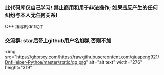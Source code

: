 

### 此代码库仅自己学习! 禁止商用和用于非法操作; 如果违反产生的任何纠纷与本人无任何关系!

C++ 编写的dnf助手


### 交流群:  star后带上github用户名加群,否则不加
<img src="https://ghproxy.com/https://raw.githubusercontent.com/qiuapeng921/DnfHelper-Python/master/static/qq.png" alt="alt text" width="276" height="319"
